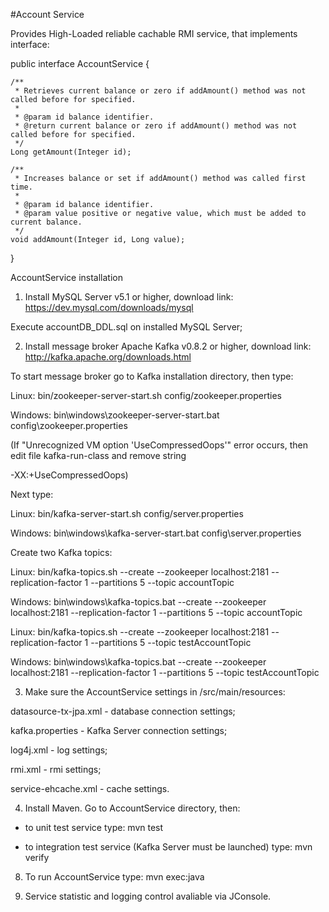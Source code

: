 #Account Service

Provides High-Loaded reliable cachable RMI service, that implements interface:

public interface AccountService {

    /**
     * Retrieves current balance or zero if addAmount() method was not called before for specified.
     *
     * @param id balance identifier.
     * @return current balance or zero if addAmount() method was not called before for specified.
     */
    Long getAmount(Integer id);

    /**
     * Increases balance or set if addAmount() method was called first time.
     *     
     * @param id balance identifier.
     * @param value positive or negative value, which must be added to current balance.
     */
    void addAmount(Integer id, Long value);
}

AccountService installation 

1) Install MySQL Server v5.1 or higher, download link: https://dev.mysql.com/downloads/mysql
   
Execute accountDB_DDL.sql on installed MySQL Server;

2) Install message broker Apache Kafka v0.8.2 or higher, download link: http://kafka.apache.org/downloads.html
   
To start message broker go to Kafka installation directory, then type:

Linux:
bin/zookeeper-server-start.sh config/zookeeper.properties

Windows:
bin\windows\zookeeper-server-start.bat config\zookeeper.properties

(If "Unrecognized VM option 'UseCompressedOops'" error occurs, then edit file kafka-run-class and remove string

-XX:+UseCompressedOops)

Next type:

Linux:
bin/kafka-server-start.sh config/server.properties

Windows:
bin\windows\kafka-server-start.bat config\server.properties

Create two Kafka topics:

Linux:
bin/kafka-topics.sh --create --zookeeper localhost:2181 --replication-factor 1 --partitions 5 --topic accountTopic

Windows:
bin\windows\kafka-topics.bat --create --zookeeper localhost:2181 --replication-factor 1 --partitions 5 --topic accountTopic

Linux:
bin/kafka-topics.sh --create --zookeeper localhost:2181 --replication-factor 1 --partitions 5 --topic testAccountTopic

Windows:
bin\windows\kafka-topics.bat --create --zookeeper localhost:2181 --replication-factor 1 --partitions 5 --topic testAccountTopic

3) Make sure the AccountService settings in /src/main/resources:

datasource-tx-jpa.xml - database connection settings;

kafka.properties - Kafka Server connection settings;

log4j.xml - log settings;

rmi.xml - rmi settings;

service-ehcache.xml - cache settings.

4) Install Maven. Go to AccountService directory, then:

- to unit test service type: mvn test

- to integration test service (Kafka Server must be launched) type: mvn verify

8) To run AccountService type: mvn exec:java

9) Service statistic and logging control avaliable via JConsole.

